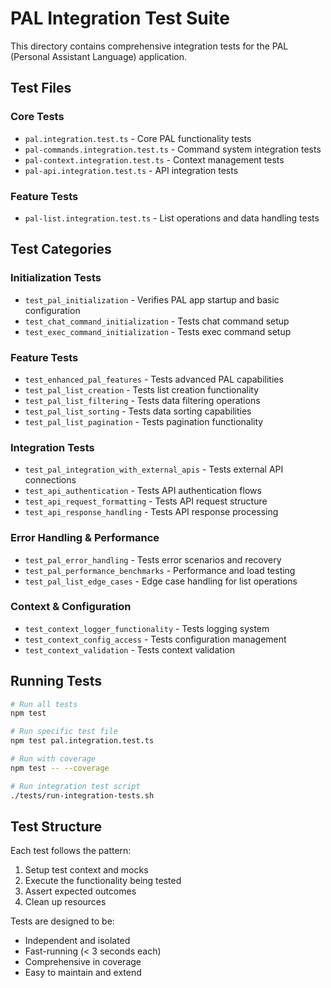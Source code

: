 # PAL Integration Test Suite

This directory contains comprehensive integration tests for the PAL (Personal Assistant Language) application.

## Test Files

### Core Tests
- `pal.integration.test.ts` - Core PAL functionality tests
- `pal-commands.integration.test.ts` - Command system integration tests
- `pal-context.integration.test.ts` - Context management tests
- `pal-api.integration.test.ts` - API integration tests

### Feature Tests
- `pal-list.integration.test.ts` - List operations and data handling tests

## Test Categories

### Initialization Tests
- `test_pal_initialization` - Verifies PAL app startup and basic configuration
- `test_chat_command_initialization` - Tests chat command setup
- `test_exec_command_initialization` - Tests exec command setup

### Feature Tests
- `test_enhanced_pal_features` - Tests advanced PAL capabilities
- `test_pal_list_creation` - Tests list creation functionality
- `test_pal_list_filtering` - Tests data filtering operations
- `test_pal_list_sorting` - Tests data sorting capabilities
- `test_pal_list_pagination` - Tests pagination functionality

### Integration Tests
- `test_pal_integration_with_external_apis` - Tests external API connections
- `test_api_authentication` - Tests API authentication flows
- `test_api_request_formatting` - Tests API request structure
- `test_api_response_handling` - Tests API response processing

### Error Handling & Performance
- `test_pal_error_handling` - Tests error scenarios and recovery
- `test_pal_performance_benchmarks` - Performance and load testing
- `test_pal_list_edge_cases` - Edge case handling for list operations

### Context & Configuration
- `test_context_logger_functionality` - Tests logging system
- `test_context_config_access` - Tests configuration management
- `test_context_validation` - Tests context validation

## Running Tests

```bash
# Run all tests
npm test

# Run specific test file
npm test pal.integration.test.ts

# Run with coverage
npm test -- --coverage

# Run integration test script
./tests/run-integration-tests.sh
```

## Test Structure

Each test follows the pattern:
1. Setup test context and mocks
2. Execute the functionality being tested
3. Assert expected outcomes
4. Clean up resources

Tests are designed to be:
- Independent and isolated
- Fast-running (< 3 seconds each)
- Comprehensive in coverage
- Easy to maintain and extend
